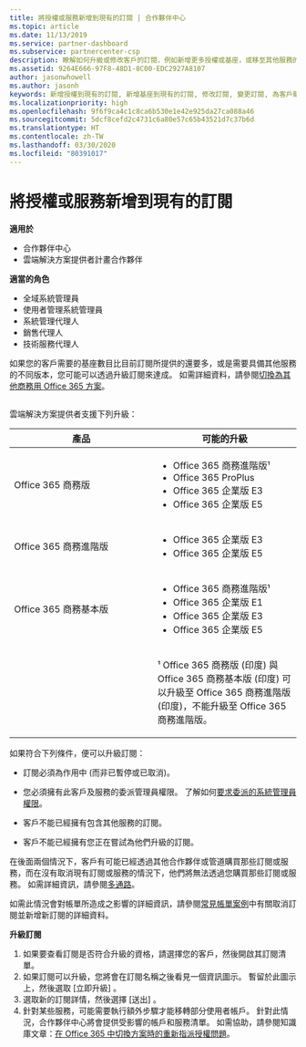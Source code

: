 ```yaml
---
title: 將授權或服務新增到現有的訂閱 | 合作夥伴中心
ms.topic: article
ms.date: 11/13/2019
ms.service: partner-dashboard
ms.subservice: partnercenter-csp
description: 瞭解如何升級或修改客戶的訂閱，例如新增更多授權或基座，或移至其他服務的不同版本。
ms.assetid: 9264E666-97F8-48D1-8C00-EDC2927A8107
author: jasonwhowell
ms.author: jasonh
keywords: 新增授權到現有的訂閱, 新增基座到現有的訂閱, 修改訂閱, 變更訂閱, 為客戶購買更多授權
ms.localizationpriority: high
ms.openlocfilehash: 9f6f9ca4c1c8ca6b530e1e42e925da27ca088a46
ms.sourcegitcommit: 5dcf8cefd2c4731c6a80e57c65b43521d7c37b6d
ms.translationtype: HT
ms.contentlocale: zh-TW
ms.lasthandoff: 03/30/2020
ms.locfileid: "80391017"
---
```

# <a name="add-licenses-or-services-to-an-existing-subscription"></a>將授權或服務新增到現有的訂閱

**適用於**

- 合作夥伴中心
- 雲端解決方案提供者計畫合作夥伴

**適當的角色**

- 全域系統管理員
- 使用者管理系統管理員
- 系統管理代理人
- 銷售代理人
- 技術服務代理人

如果您的客戶需要的基座數目比目前訂閱所提供的還要多，或是需要具備其他服務的不同版本，您可能可以透過升級訂閱來達成。 如需詳細資料，請參閱[切換為其他商務用 Office 365 方案](https://go.microsoft.com/fwlink/p/?LinkId=723577)。

## <a href="" id="upgradesubscription"></a>


雲端解決方案提供者支援下列升級：

<table>
<colgroup>
<col width="50%" />
<col width="50%" />
</colgroup>
<thead>
<tr class="header">
<th>產品</th>
<th>可能的升級</th>
</tr>
</thead>
<tbody>
<tr class="odd">
<td>Office 365 商務版</td>
<td><ul>
<li>Office 365 商務進階版¹</li>
<li>Office 365 ProPlus</li>
<li>Office 365 企業版 E3</li>
<li>Office 365 企業版 E5</li>
</ul></td>
</tr>
<tr class="even">
<td>Office 365 商務進階版</td>
<td><ul>
<li>Office 365 企業版 E3</li>
<li>Office 365 企業版 E5</li>
</ul></td>
</tr>
<tr class="odd">
<td>Office 365 商務基本版</td>
<td><ul>
<li>Office 365 商務進階版¹</li>
<li>Office 365 企業版 E1</li>
<li>Office 365 企業版 E3</li>
<li>Office 365 企業版 E5</li>
</ul></td>
</tr>
<tr class="even">
<td></td>
<td><p>¹ Office 365 商務版 (印度) 與 Office 365 商務基本版 (印度) 可以升級至 Office 365 商務進階版 (印度)，不能升級至 Office 365 商務進階版。</p></td>
</tr>
</tbody>
</table>

如果符合下列條件，便可以升級訂閱：

-   訂閱必須為作用中 (而非已暫停或已取消)。

-   您必須擁有此客戶及服務的委派管理員權限。 了解如何[要求委派的系統管理員權限](request-a-relationship-with-a-customer.md)。

-   客戶不能已經擁有包含其他服務的訂閱。

-   客戶不能已經擁有您正在嘗試為他們升級的訂閱。

在後面兩個情況下，客戶有可能已經透過其他合作夥伴或管道購買那些訂閱或服務，而在沒有取消現有訂閱或服務的情況下，他們將無法透過您購買那些訂閱或服務。 如需詳細資訊，請參閱[多通路](multichannel.md)。

如需此情況會對帳單所造成之影響的詳細資訊，請參閱[常見帳單案例](common-billing-scenarios.md)中有關取消訂閱並新增新訂閱的詳細資料。

**升級訂閱**

1.  如果要查看訂閱是否符合升級的資格，請選擇您的客戶，然後開啟其訂閱清單。
2.  如果訂閱可以升級，您將會在訂閱名稱之後看見一個資訊圖示。 暫留於此圖示上，然後選取 \[立即升級\]  。
3.  選取新的訂閱詳情，然後選擇 \[送出\]  。
4.  針對某些服務，可能需要執行額外步驟才能移轉部分使用者帳戶。 針對此情況，合作夥伴中心將會提供受影響的帳戶和服務清單。 如需協助，請參閱知識庫文章：[在 Office 365 中切換方案時的重新指派授權問題](https://go.microsoft.com/fwlink/p/?LinkId=723576)。

 

 



